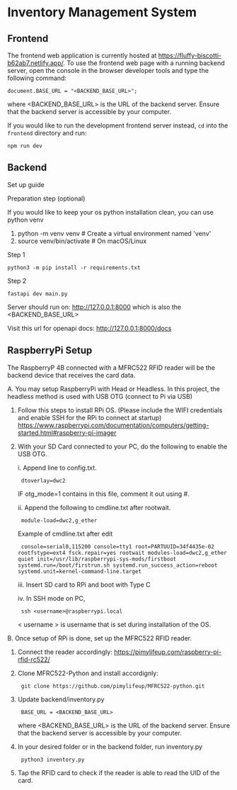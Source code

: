 # Inventory Management System

## Frontend

The frontend web application is currently hosted at https://fluffy-biscotti-b62ab7.netlify.app/. To use the frontend web page with a running backend server, open the console in the browser developer tools and type the following command:

```
document.BASE_URL = "<BACKEND_BASE_URL>";
```

where <BACKEND_BASE_URL> is the URL of the backend server. Ensure that the backend server is accessible by your computer.

If you would like to run the development frontend server instead, `cd` into the `frontend` directory and run:

```
npm run dev
```

## Backend

Set up guide

Preparation step (optional)

If you would like to keep your os python installation clean, you can use python venv
1. python -m venv venv        # Create a virtual environment named 'venv'
2. source venv/bin/activate   # On macOS/Linux

Step 1

    python3 -m pip install -r requirements.txt

Step 2
    
    fastapi dev main.py

Server should run on:  http://127.0.0.1:8000 which is also the <BACKEND_BASE_URL>

Visit this url for openapi docs: http://127.0.0.1:8000/docs


## RaspberryPi Setup

The RaspberryP 4B connected with a MFRC522 RFID reader will be the backend device that receives the card data.

A. You may setup RaspberryPi with Head or Headless. In this project, the headless method is used with USB OTG (connect to Pi via USB)

1. Follow this steps to install RPi OS. (Please include the WIFI credentials and enable SSH for the RPi to connect at startup)
    https://www.raspberrypi.com/documentation/computers/getting-started.html#raspberry-pi-imager

2. With your SD Card connected to your PC, do the following to enable the USB OTG.

    i. Append line to config.txt.

        dtoverlay=dwc2
    IF otg_mode=1 contains in this file, comment it out using #.
        
    ii. Append the following to cmdline.txt after rootwait.

        module-load=dwc2,g_ether
    Example of cmdline.txt after edit

        console=serial0,115200 console=tty1 root=PARTUUID=34f4435e-02 rootfstype=ext4 fsck.repair=yes rootwait modules-load=dwc2,g_ether quiet init=/usr/lib/raspberrypi-sys-mods/firstboot systemd.run=/boot/firstrun.sh systemd.run_success_action=reboot systemd.unit=kernel-command-line.target

    iii. Insert SD card to RPi and boot with Type C
        
    iv. In SSH mode on PC, 

        ssh <username>@raspberrypi.local 
    < username > is username that is set during installation of the OS.


B. Once setup of RPi is done, set up the MFRC522 RFID reader.

1. Connect the reader accordingly:
    https://pimylifeup.com/raspberry-pi-rfid-rc522/
    
2. Clone MFRC522-Python and install accordignly:

        git clone https://github.com/pimylifeup/MFRC522-python.git

3. Update backend/inventory.py
    
        BASE_URL = <BACKEND_BASE_URL>
    where <BACKEND_BASE_URL> is the URL of the backend server. Ensure that the backend server is accessible by your computer.

4. In your desired folder or in the backend folder, run inventory.py
        
        python3 inventory.py

5. Tap the RFID card to check if the reader is able to read the UID of the card.
